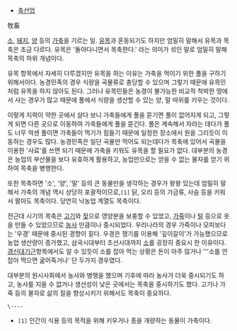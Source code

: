   * [축산업](%EC%B6%95%EC%82%B0%EC%97%85.md)  

牧畜

[소](%EC%86%8C.md), [돼지](%EB%8F%BC%EC%A7%80.md), [양](%EC%96%91.md) 등의
[가축](%EA%B0%80%EC%B6%95.md)을 기르는 일. [유목](%EC%9C%A0%EB%AA%A9.md)과 혼동되기도
하지만 엄밀히 말해서 유목과 목축은 조금 다르다. 유목은 '돌아다니면서 목축한다.' 라는 의미가 섞인 말로 엄밀히 말해 목축의 하위
개념이다.

유목 항목에서 자세히 다루겠지만 유목을 하는 이유는 가축을 먹이기 위한 풀을 구하기 위해서이다. 농경민족의 경우 식량을 곡물류로 충당할 수
있으며 그렇기 때문에 유목민처럼 유목을 하지 않아도 된다. 그러나 유목민들은 농경이 불가능한 비교적 척박한 땅에서 사는 경우가 많고 때문에
풀에서 식량을 생산할 수 있는 양, 말 따위를 키우는 것이다.

이렇게 지력이 약한 곳에서 살다 보니 가축들에게 풀을 뜯기면 풀이 없어지게 되고, 그렇게 되면 다른 곳으로 이동하여 가축들에게 풀을 뜯긴다.
풀은 계속해서 자라는 데다가 풀도 너무 억센 풀이면 가축들이 먹기가 힘들기 때문에 일정한 장소에서 원을 그리듯이 이동하는 경우도 많다.
농경민족은 일단 곡물만 먹어도 되는데다가 목축에 있어서 곡물을 이용한 '사료'를 쓰면 되기 때문에 가축을 키워도 유목을 할 필요가 없다.
대부분의 농경은 농업의 부산물을 보다 유효하게 활용하고, 농업만으로는 얻을 수 없는 물자를 얻기 위하여 목축을 병행한다.

또한 목축하면 '소', '양', '말' 등의 큰 동물만을 생각하는 경우가 왕왕 있는데 엄밀히 말해서 가축의 개념 역시 상당히
포괄적이므로,`[1]` 닭, 오리 등의 가금류, 사슴 등을 키워서 팔아도 목축이다. 당연히 낙농업 계열도 목축이다.

전근대 시기의 목축은 [고기](%EA%B3%A0%EA%B8%B0.md)와 [젖](%EC%A0%96.md)으로 영양분을 보충할 수
있었고, [가죽](%EA%B0%80%EC%A3%BD.md)이나 [털](%ED%84%B8.md) 등으로 옷을 만들 수 있었으므로
[농사](%EB%86%8D%EC%82%AC.md) 만큼이나 중시되었다. 우리나라의 경우 가죽이나 모피보다는 '우경' 때문에 중시된
경향이 짙다. 우경은 쟁기를 이용해 '깊이갈이'가 가능했으므로 농업 생산량이 증가했고, 삼국시대부터 조선시대까지
[소](%EC%86%8C.md)를 굉장히 중요시 한 이유이다.
[경신대기근](%EA%B2%BD%EC%8B%A0%EB%8C%80%EA%B8%B0%EA%B7%BC.md)항목에서도 알 수 있듯이 소를
잡아 먹는 상황은 돈이 아주 많거나 '''소를 안 잡아 먹으면 굶어죽거나' 단 두가지 경우였다.

대부분의 원시사회에서 농사와 병행을 했으며 기후에 따라 농사가 더욱 중시되기도 하고, 농사를 지을 수 없거나 생산성이 낮은 곳에서는 목축을
중시하기도 했다. 고기나 가죽 등의 물자로 삶의 질을 향상시키기 위해서도 목축이 중요하다.

`\----`

  * `[1]` 인간이 식용 등의 목적을 위해 키우거나 종을 개량하는 동물이 가축이다.

